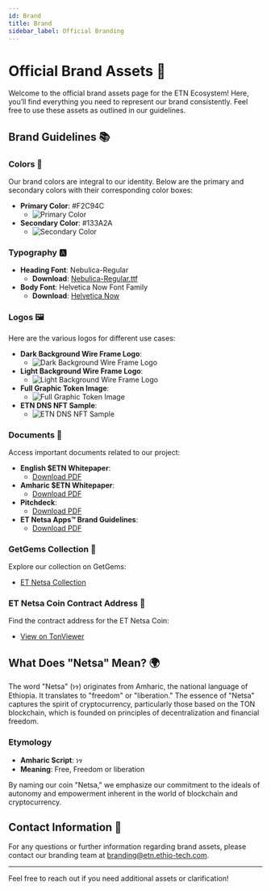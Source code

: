 ```yaml
---
id: Brand
title: Brand
sidebar_label: Official Branding
---
```



# Official Brand Assets 🌟

Welcome to the official brand assets page for the ETN Ecosystem! Here, you’ll find everything you need to represent our brand consistently. Feel free to use these assets as outlined in our guidelines.

## Brand Guidelines 📚

### Colors 🎨

Our brand colors are integral to our identity. Below are the primary and secondary colors with their corresponding color boxes:

- **Primary Color**: #F2C94C
  - ![Primary Color](https://via.placeholder.com/50/F2C94C/F2C94C?text=+)
- **Secondary Color**: #133A2A
  - ![Secondary Color](https://via.placeholder.com/50/133A2A/133A2A?text=+)

### Typography 🅰️

- **Heading Font**: Nebulica-Regular
  - **Download**: [Nebulica-Regular.ttf](https://etn.ethio-tech.com/brand-assets/fonts/Nebulica-Regular.ttf)
- **Body Font**: Helvetica Now Font Family
  - **Download**: [Helvetica Now](https://etn.ethio-tech.com/brand-assets/fonts/HelveticaNow.zip)

### Logos 🖼️

Here are the various logos for different use cases:

- **Dark Background Wire Frame Logo**:
  - ![Dark Background Wire Frame Logo](https://etn.ethio-tech.com/brand-assets/logos/coin_simple_white.png)
- **Light Background Wire Frame Logo**:
  - ![Light Background Wire Frame Logo](https://etn.ethio-tech.com/brand-assets/logos/coin_simple_black.png)
- **Full Graphic Token Image**:
  - ![Full Graphic Token Image](https://etn.ethio-tech.com/brand-assets/logos/coin_full.png)
- **ETN DNS NFT Sample**:
  - ![ETN DNS NFT Sample](https://etn.ethio-tech.com/brand-assets/logos/etn_dns_sample.png)

### Documents 📄

Access important documents related to our project:

- **English $ETN Whitepaper**:
  - [Download PDF](https://etn.ethio-tech.com/brand-assets/docs/$ETN_WhitePaper[EN].pdf)
- **Amharic $ETN Whitepaper**:
  - [Download PDF](https://etn.ethio-tech.com/brand-assets/docs/$ETN_WhitePaper[Amh].pdf)
- **Pitchdeck**:
  - [Download PDF](https://etn.ethio-tech.com/brand-assets/docs/ETN_Pitch_Deck.pdf)
- **ET Netsa Apps™ Brand Guidelines**:
  - [Download PDF](https://etn.ethio-tech.com/brand-assets/docs/ETN_Brand_Guidlines.pdf)

### GetGems Collection 💎

Explore our collection on GetGems:

- [ET Netsa Collection](https://getgems.io/etnetsa)

### ET Netsa Coin Contract Address 🔗

Find the contract address for the ET Netsa Coin:

- [View on TonViewer](https://tonviewer.com/EQAz_XrD0hA4cqlprWkpS7TIAhCG4CknAfob1VQm-2mBf5Vl)

## What Does "Netsa" Mean? 🌍

The word "Netsa" (ነፃ) originates from Amharic, the national language of Ethiopia. It translates to "freedom" or "liberation." The essence of "Netsa" captures the spirit of cryptocurrency, particularly those based on the TON blockchain, which is founded on principles of decentralization and financial freedom.

### Etymology

- **Amharic Script**: ነፃ 
- **Meaning**: Free, Freedom or liberation

By naming our coin "Netsa," we emphasize our commitment to the ideals of autonomy and empowerment inherent in the world of blockchain and cryptocurrency.

## Contact Information 📩

For any questions or further information regarding brand assets, please contact our branding team at [branding@etn.ethio-tech.com](mailto:branding@etn.ethio-tech.com).

---

Feel free to reach out if you need additional assets or clarification!
